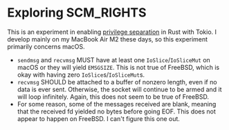 # Exploring SCM_RIGHTS

This is an experiment in enabling [privilege separation](https://en.wikipedia.org/wiki/Privilege_separation) in Rust with Tokio. I develop mainly on my MacBook Air M2 these days, so this experiment primarily concerns macOS.

- `sendmsg` and `recvmsg` MUST have at least one `IoSlice`/`IoSliceMut` on macOS or they will yield `EMSGSIZE`. This is not true of FreeBSD, which is okay with having zero `IoSlice`s/`IoSliceMut`s.
- `recvmsg` SHOULD be attached to a buffer of nonzero length, even if no data is ever sent. Otherwise, the socket will continue to be armed and it will loop infinitely. Again, this does not seem to be true of FreeBSD.
- For some reason, some of the messages received are blank, meaning that the received fd yielded no bytes before going EOF. This does not appear to happen on FreeBSD. I can't figure this one out.